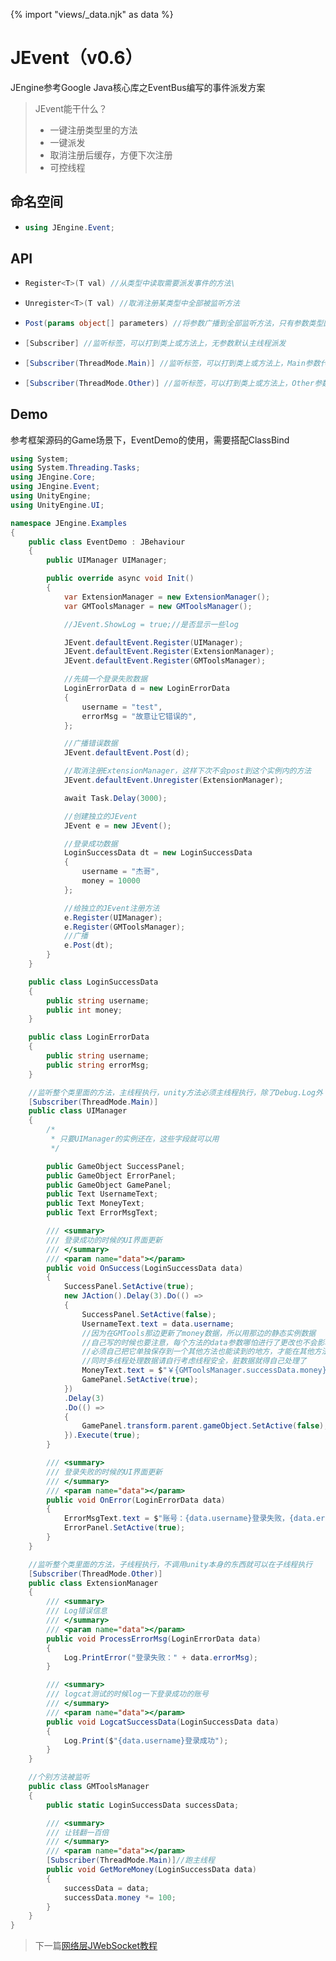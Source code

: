 {% import "views/_data.njk" as data %}

# JEvent（v0.6）
JEngine参考Google Java核心库之EventBus编写的事件派发方案

> JEvent能干什么？
>
> - 一键注册类型里的方法
> - 一键派发
> - 取消注册后缓存，方便下次注册
> - 可控线程

## 命名空间
- ```csharp
  using JEngine.Event;
  ```

## API
- ```csharp
  Register<T>(T val) //从类型中读取需要派发事件的方法\
  ```
  
- ```csharp
  Unregister<T>(T val) //取消注册某类型中全部被监听方法
  ```
  
- ```csharp
  Post(params object[] parameters) //将参数广播到全部监听方法，只有参数类型匹配的方法才会被调用
  ```
  
- ```csharp
  [Subscriber] //监听标签，可以打到类上或方法上，无参数默认主线程派发
  ```
  
- ```csharp
  [Subscriber(ThreadMode.Main)] //监听标签，可以打到类上或方法上，Main参数代表主线程派发
  ```
  
- ```csharp
  [Subscriber(ThreadMode.Other)] //监听标签，可以打到类上或方法上，Other参数代表子线程派发
  ```
  
## Demo

参考框架源码的Game场景下，EventDemo的使用，需要搭配ClassBind

```csharp
using System;
using System.Threading.Tasks;
using JEngine.Core;
using JEngine.Event;
using UnityEngine;
using UnityEngine.UI;

namespace JEngine.Examples
{
    public class EventDemo : JBehaviour
    {
        public UIManager UIManager;

        public override async void Init()
        {
            var ExtensionManager = new ExtensionManager();
            var GMToolsManager = new GMToolsManager();

            //JEvent.ShowLog = true;//是否显示一些log

            JEvent.defaultEvent.Register(UIManager);
            JEvent.defaultEvent.Register(ExtensionManager);
            JEvent.defaultEvent.Register(GMToolsManager);

            //先搞一个登录失败数据
            LoginErrorData d = new LoginErrorData
            {
                username = "test",
                errorMsg = "故意让它错误的",
            };

            //广播错误数据
            JEvent.defaultEvent.Post(d);

            //取消注册ExtensionManager，这样下次不会post到这个实例内的方法
            JEvent.defaultEvent.Unregister(ExtensionManager);

            await Task.Delay(3000);

            //创建独立的JEvent
            JEvent e = new JEvent();

            //登录成功数据
            LoginSuccessData dt = new LoginSuccessData
            {
                username = "杰哥",
                money = 10000
            };

            //给独立的JEvent注册方法
            e.Register(UIManager);
            e.Register(GMToolsManager);
            //广播
            e.Post(dt);
        }
    }

    public class LoginSuccessData
    {
        public string username;
        public int money;
    }

    public class LoginErrorData
    {
        public string username;
        public string errorMsg;
    }

    //监听整个类里面的方法，主线程执行，unity方法必须主线程执行，除了Debug.Log外
    [Subscriber(ThreadMode.Main)]
    public class UIManager
    {
        /*
         * 只要UIManager的实例还在，这些字段就可以用
         */

        public GameObject SuccessPanel;
        public GameObject ErrorPanel;
        public GameObject GamePanel;
        public Text UsernameText;
        public Text MoneyText;
        public Text ErrorMsgText;

        /// <summary>
        /// 登录成功的时候的UI界面更新
        /// </summary>
        /// <param name="data"></param>
        public void OnSuccess(LoginSuccessData data)
        {
            SuccessPanel.SetActive(true);
            new JAction().Delay(3).Do(() =>
            {
                SuccessPanel.SetActive(false);
                UsernameText.text = data.username;
                //因为在GMTools那边更新了money数据，所以用那边的静态实例数据
                //自己写的时候也要注意，每个方法的data参数哪怕进行了更改也不会影响其他方法内的data
                //必须自己把它单独保存到一个其他方法也能读到的地方，才能在其他方法里同步对数据的修改
                //同时多线程处理数据请自行考虑线程安全，脏数据就得自己处理了
                MoneyText.text = $"￥{GMToolsManager.successData.money}";
                GamePanel.SetActive(true);
            })
            .Delay(3)
            .Do(() =>
            {
                GamePanel.transform.parent.gameObject.SetActive(false);
            }).Execute(true);
        }

        /// <summary>
        /// 登录失败的时候的UI界面更新
        /// </summary>
        /// <param name="data"></param>
        public void OnError(LoginErrorData data)
        {
            ErrorMsgText.text = $"账号：{data.username}登录失败，{data.errorMsg}";
            ErrorPanel.SetActive(true);
        }
    }

    //监听整个类里面的方法，子线程执行，不调用unity本身的东西就可以在子线程执行
    [Subscriber(ThreadMode.Other)]
    public class ExtensionManager
    {
        /// <summary>
        /// Log错误信息
        /// </summary>
        /// <param name="data"></param>
        public void ProcessErrorMsg(LoginErrorData data)
        {
            Log.PrintError("登录失败：" + data.errorMsg);
        }

        /// <summary>
        /// logcat测试的时候log一下登录成功的账号
        /// </summary>
        /// <param name="data"></param>
        public void LogcatSuccessData(LoginSuccessData data)
        {
            Log.Print($"{data.username}登录成功");
        }
    }

    //个别方法被监听
    public class GMToolsManager
    {
        public static LoginSuccessData successData;

        /// <summary>
        /// 让钱翻一百倍
        /// </summary>
        /// <param name="data"></param>
        [Subscriber(ThreadMode.Main)]//跑主线程
        public void GetMoreMoney(LoginSuccessData data)
        {
            successData = data;
            successData.money *= 100;
        }
    }
}
```

> 下一篇[网络层JWebSocket教程](jwebsocket-v0-6.html)